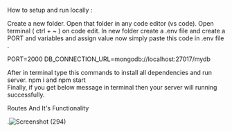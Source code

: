How to setup and run locally :

Create a new folder.
Open that folder in any code editor (vs code).
Open terminal ( ctrl + ~ ) on code edit.
In new folder create a .env file and create a PORT and variables and assign value
now simply paste this code in .env file .

PORT=2000
DB_CONNECTION_URL=mongodb://localhost:27017/mydb

After in terminal type this commands to install all dependencies and run server.
                  npm i       and  npm start          
Finally, if you get below message in terminal then your server will running successfully.

Routes And It's Functionality

  .![Screenshot (294)](https://github.com/Nikhitha4201/RESTful-API/assets/117525678/3490d333-5b34-4143-b6b0-240555dfc0df)

           

